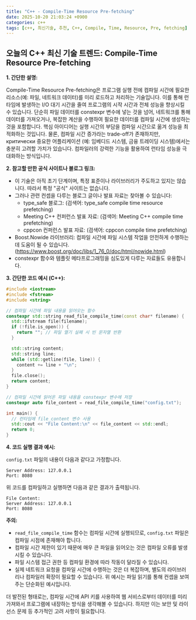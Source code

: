 ```yaml
---
title: "C++ - Compile-Time Resource Pre-fetching"
date: 2025-10-20 21:03:24 +0900
categories: c++
tags: [c++, 최신기술, 추천, C++, Compile, Time, Resource, Pre, fetching]
---
```


## 오늘의 C++ 최신 기술 트렌드: **Compile-Time Resource Pre-fetching**

**1. 간단한 설명:**

Compile-Time Resource Pre-fetching은 프로그램 실행 전에 컴파일 시간에 필요한 리소스(예: 파일, 네트워크 데이터)를 미리 로드하고 처리하는 기술입니다.  이를 통해 런타임에 발생하는 I/O 대기 시간을 줄여 프로그램의 시작 시간과 전체 성능을 향상시킬 수 있습니다.  단순히 파일 데이터를 constexpr 변수에 넣는 것을 넘어, 네트워크를 통해 데이터를 가져오거나, 복잡한 계산을 수행하여 필요한 데이터를 컴파일 시간에 생성하는 것을 포함합니다. 핵심 아이디어는 실행 시간의 부담을 컴파일 시간으로 옮겨 성능을 최적화하는 것입니다.  물론, 컴파일 시간 증가라는 trade-off가 존재하지만, критически 중요한 어플리케이션 (예: 임베디드 시스템, 금융 트레이딩 시스템)에서는 충분히 고려할 가치가 있습니다. 컴파일러의 강력한 기능을 활용하여 런타임 성능을 극대화하는 방식입니다.

**2. 참고할 만한 공식 사이트나 블로그 링크:**

*   이 기술은 아직 초기 단계이며, 특정 표준이나 라이브러리가 주도하고 있지는 않습니다. 따라서 특정 "공식" 사이트는 없습니다.
*   그러나 관련 컨셉을 다루는 블로그 글이나 발표 자료는 찾아볼 수 있습니다:
    *   type_safe 블로그: (검색어: type_safe compile time resource prefetching)
    *   Meeting C++ 컨퍼런스 발표 자료: (검색어: Meeting C++ compile time prefetching)
    *   cppcon 컨퍼런스 발표 자료: (검색어: cppcon compile time prefetching)
*   Boost.Nowide 라이브러리: 컴파일 시간에 파일 시스템 작업을 안전하게 수행하는 데 도움이 될 수 있습니다. (https://www.boost.org/doc/libs/1_76_0/doc/html/nowide.html)
*   constexpr 함수와 템플릿 메타프로그래밍을 심도있게 다루는 자료들도 유용합니다.

**3. 간단한 코드 예시 (C++):**

```cpp
#include <iostream>
#include <fstream>
#include <string>

// 컴파일 시간에 파일 내용을 읽어오는 함수
constexpr std::string read_file_compile_time(const char* filename) {
  std::ifstream file(filename);
  if (!file.is_open()) {
    return ""; // 파일 열기 실패 시 빈 문자열 반환
  }

  std::string content;
  std::string line;
  while (std::getline(file, line)) {
    content += line + "\n";
  }
  file.close();
  return content;
}

// 컴파일 시간에 읽어온 파일 내용을 constexpr 변수에 저장
constexpr auto file_content = read_file_compile_time("config.txt");

int main() {
  // 런타임에 file_content 변수 사용
  std::cout << "File Content:\n" << file_content << std::endl;
  return 0;
}
```

**4. 코드 실행 결과 예시:**

`config.txt` 파일의 내용이 다음과 같다고 가정합니다.

```
Server Address: 127.0.0.1
Port: 8080
```

위 코드를 컴파일하고 실행하면 다음과 같은 결과가 출력됩니다.

```
File Content:
Server Address: 127.0.0.1
Port: 8080

```

**주의:**

*   `read_file_compile_time` 함수는 컴파일 시간에 실행되므로, `config.txt` 파일은 컴파일 시점에 존재해야 합니다.
*   컴파일 시간 제한이 있기 때문에 매우 큰 파일을 읽어오는 것은 컴파일 오류를 발생시킬 수 있습니다.
*   파일 시스템 접근 권한 등 컴파일 환경에 따라 작동이 달라질 수 있습니다.
*   실제 네트워크 요청을 컴파일 시간에 수행하는 것은 더 복잡하며, 별도의 라이브러리나 컴파일러 확장이 필요할 수 있습니다.  위 예시는 파일 읽기를 통해 컨셉을 보여주는 단순화된 예시입니다.

더 발전된 형태로는, 컴파일 시간에 API 키를 사용하여 웹 서비스로부터 데이터를 미리 가져와서 프로그램에 내장하는 방식을 생각해볼 수 있습니다.  하지만 이는 보안 및 라이선스 문제 등 추가적인 고려 사항이 필요합니다.

